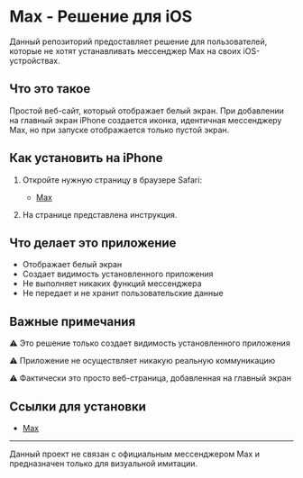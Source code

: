 # Max - Решение для iOS

Данный репозиторий предоставляет решение для пользователей, которые не хотят устанавливать мессенджер Max на своих iOS-устройствах.

## Что это такое

Простой веб-сайт, который отображает белый экран. При добавлении на главный экран iPhone создается иконка, идентичная мессенджеру Max, но при запуске отображается только пустой экран.

## Как установить на iPhone

1. Откройте нужную страницу в браузере Safari:
   - [Max](https://bobyo1285.github.io/Max/web)

2. На странице представлена инструкция.

## Что делает это приложение

- Отображает белый экран
- Создает видимость установленного приложения
- Не выполняет никаких функций мессенджера
- Не передает и не хранит пользовательские данные

## Важные примечания

⚠️ Это решение только создает видимость установленного приложения

⚠️ Приложение не осуществляет никакую реальную коммуникацию

⚠️ Фактически это просто веб-страница, добавленная на главный экран

## Ссылки для установки

- [Max](https://bobyo1285.github.io/Max/web)

---

Данный проект не связан с официальным мессенджером Max и предназначен только для визуальной имитации.
